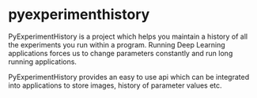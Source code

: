 # pyexperimenthistory

PyExperimentHistory is a project which helps you maintain a history of all the experiments you run within a program. Running Deep Learning applications forces us to change parameters constantly and run long running applications.

PyExperimentHistory provides an easy to use api which can be integrated into applications to store images, history of parameter values etc.
